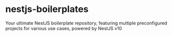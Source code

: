 # nestjs-boilerplates
Your ultimate NestJS boilerplate repository, featuring multiple preconfigured projects for various use cases, powered by NestJS v10
